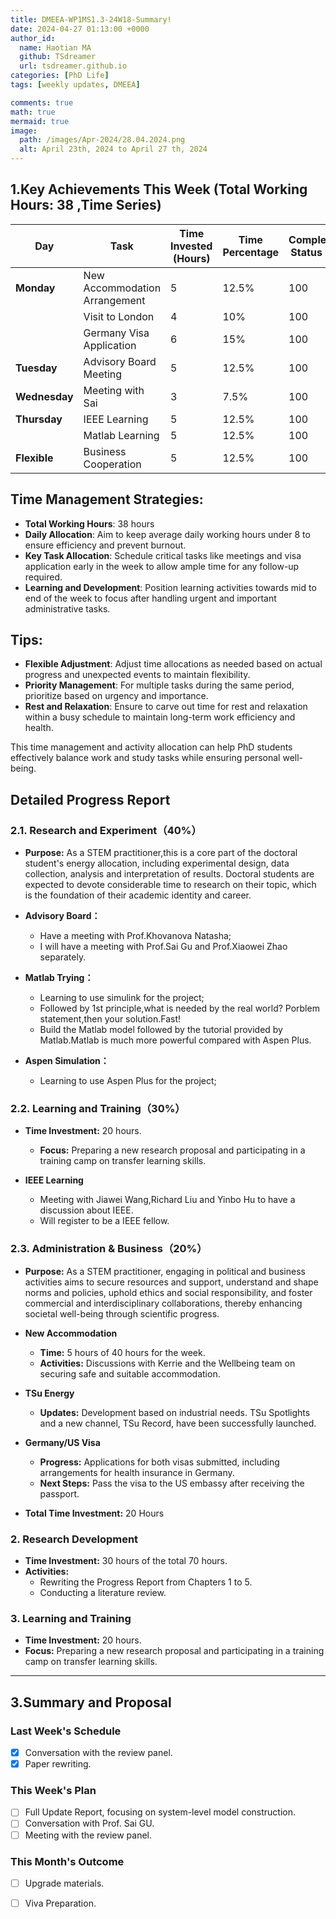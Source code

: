 ```yaml
---
title: DMEEA-WP1MS1.3-24W18-Summary!
date: 2024-04-27 01:13:00 +0000
author_id:
  name: Haotian MA
  github: TSdreamer
  url: tsdreamer.github.io
categories: [PhD Life]
tags: [weekly updates, DMEEA]

comments: true
math: true
mermaid: true
image:
  path: /images/Apr-2024/28.04.2024.png
  alt: April 23th, 2024 to April 27 th, 2024
---
```



## 1.Key Achievements This Week (Total Working Hours: 38 ,Time Series)


| Day       | Task                      | Time Invested (Hours) | Time Percentage | Completion Status (%) |
|-----------|---------------------------|-----------------------|-----------------|-----------------------|
| **Monday**    | New Accommodation Arrangement | 5                     | 12.5%            | 100                   |
|           | Visit to London           | 4                     | 10%              | 100                   |
|           | Germany Visa Application  | 6                     | 15%              | 100                   |
| **Tuesday**   | Advisory Board Meeting    | 5                     | 12.5%            | 100                   |
| **Wednesday** | Meeting with Sai         | 3                     | 7.5%             | 100                   |
| **Thursday**  | IEEE Learning            | 5                     | 12.5%            | 100                   |
|           | Matlab Learning            | 5                     | 12.5%            | 100                   |
| **Flexible**  | Business Cooperation     | 5                     | 12.5%            | 100                   |

## Time Management Strategies:
- **Total Working Hours**: 38 hours
- **Daily Allocation**: Aim to keep average daily working hours under 8 to ensure efficiency and prevent burnout.
- **Key Task Allocation**: Schedule critical tasks like meetings and visa application early in the week to allow ample time for any follow-up required.
- **Learning and Development**: Position learning activities towards mid to end of the week to focus after handling urgent and important administrative tasks.

## Tips:
- **Flexible Adjustment**: Adjust time allocations as needed based on actual progress and unexpected events to maintain flexibility.
- **Priority Management**: For multiple tasks during the same period, prioritize based on urgency and importance.
- **Rest and Relaxation**: Ensure to carve out time for rest and relaxation within a busy schedule to maintain long-term work efficiency and health.

This time management and activity allocation can help PhD students effectively balance work and study tasks while ensuring personal well-being.

## **Detailed Progress Report**

### **2.1. Research and Experiment（40%）**
- **Purpose:** As a STEM practitioner,this is a core part of the doctoral student's energy allocation, including experimental design, data collection, analysis and interpretation of results. Doctoral students are expected to devote considerable time to research on their topic, which is the foundation of their academic identity and career.

- **Advisory Board：**
  - Have a meeting with Prof.Khovanova Natasha;
  - I will have a meeting with Prof.Sai Gu and Prof.Xiaowei Zhao separately.

- **Matlab Trying：**
  - Learning to use simulink for the project;
  - Followed by 1st principle,what is needed by the real world? Porblem statement,then your solution.Fast!
  - Build the Matlab model followed by the tutorial provided by Matlab.Matlab is much more powerful compared with Aspen Plus.
  
- **Aspen Simulation：**
  - Learning to use Aspen Plus for the project;

### **2.2. Learning and Training（30%）**
- **Time Investment:** 20 hours.
  - **Focus:** Preparing a new research proposal and participating in a training camp on transfer learning skills.

- **IEEE Learning**
  - Meeting with Jiawei Wang,Richard Liu and Yinbo Hu to have a discussion about IEEE. 
  - Will register to be a IEEE fellow.


### **2.3. Administration & Business（20%）**
- **Purpose:** As a STEM practitioner, engaging in political and business activities aims to secure resources and support, understand and shape norms and policies, uphold ethics and social responsibility, and foster commercial and interdisciplinary collaborations, thereby enhancing societal well-being through scientific progress.

- **New Accommodation**
  - **Time:** 5 hours of 40 hours for the week.
  - **Activities:** Discussions with Kerrie and the Wellbeing team on securing safe and suitable accommodation.

- **TSu Energy**
  - **Updates:** Development based on industrial needs. TSu Spotlights and a new channel, TSu Record, have been successfully launched.

- **Germany/US Visa**
  - **Progress:** Applications for both visas submitted, including arrangements for health insurance in Germany.
  - **Next Steps:** Pass the visa to the US embassy after receiving the passport.

- **Total Time Investment:** 20 Hours

### **2. Research Development**
- **Time Investment:** 30 hours of the total 70 hours.
- **Activities:**
  - Rewriting the Progress Report from Chapters 1 to 5.
  - Conducting a literature review.

### **3. Learning and Training**
- **Time Investment:** 20 hours.
- **Focus:** Preparing a new research proposal and participating in a training camp on transfer learning skills.
---

## **3.Summary and Proposal**

### **Last Week's Schedule**
- [x] Conversation with the review panel.
- [x] Paper rewriting.

### **This Week's Plan**
- [ ] Full Update Report, focusing on system-level model construction.
- [ ] Conversation with Prof. Sai GU.
- [ ] Meeting with the review panel.

### **This Month's Outcome**
- [ ] Upgrade materials.
- [ ] Viva Preparation.





